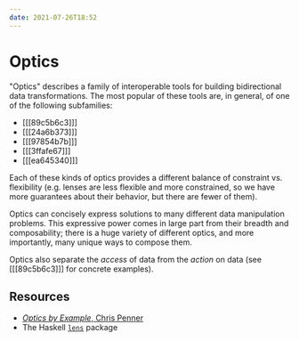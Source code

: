 ```yaml
---
date: 2021-07-26T18:52
---
```


# Optics

"Optics" describes a family of interoperable tools for building bidirectional
data transformations. The most popular of these tools are, in general, of one
of the following subfamilies:

- [[[89c5b6c3]]]
- [[[24a6b373]]]
- [[[97854b7b]]]
- [[[3ffafe67]]]
- [[[ea645340]]]

Each of these kinds of optics provides a different balance of constraint vs.
flexibility (e.g. lenses are less flexible and more constrained, so we have
more guarantees about their behavior, but there are fewer of them).

Optics can concisely express solutions to many different data manipulation
problems. This expressive power comes in large part from their breadth and
composability; there is a huge variety of different optics, and more
importantly, many unique ways to compose them.

Optics also separate the _access_ of data from the _action_ on data (see
[[[89c5b6c3]]] for concrete examples).

## Resources

- [_Optics by Example_, Chris Penner][obe]
- The Haskell [`lens`][lens] package

[obe]: https://leanpub.com/optics-by-example
[lens]: https://hackage.haskell.org/package/lens
